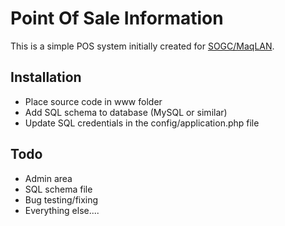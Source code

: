 Point Of Sale Information
=========================

This is a simple POS system initially created for [SOGC/MaqLAN](http://sogc.org.au/).

Installation
------------

* Place source code in www folder
* Add SQL schema to database (MySQL or similar)
* Update SQL credentials in the config/application.php file

Todo
----

* Admin area
* SQL schema file
* Bug testing/fixing
* Everything else....
